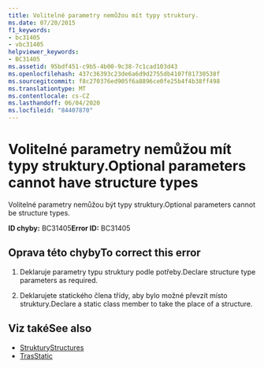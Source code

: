 ```yaml
---
title: Volitelné parametry nemůžou mít typy struktury.
ms.date: 07/20/2015
f1_keywords:
- bc31405
- vbc31405
helpviewer_keywords:
- BC31405
ms.assetid: 95bdf451-c9b5-4b00-9c38-7c1cad103d43
ms.openlocfilehash: 437c36393c23de6a6d9d2755db4107f81730538f
ms.sourcegitcommit: f8c270376ed905f6a8896ce0fe25b4f4b38ff498
ms.translationtype: MT
ms.contentlocale: cs-CZ
ms.lasthandoff: 06/04/2020
ms.locfileid: "84407870"
---
```

# <a name="optional-parameters-cannot-have-structure-types"></a><span data-ttu-id="4cf6a-102">Volitelné parametry nemůžou mít typy struktury.</span><span class="sxs-lookup"><span data-stu-id="4cf6a-102">Optional parameters cannot have structure types</span></span>
<span data-ttu-id="4cf6a-103">Volitelné parametry nemůžou být typy struktury.</span><span class="sxs-lookup"><span data-stu-id="4cf6a-103">Optional parameters cannot be structure types.</span></span>  
  
 <span data-ttu-id="4cf6a-104">**ID chyby:** BC31405</span><span class="sxs-lookup"><span data-stu-id="4cf6a-104">**Error ID:** BC31405</span></span>  
  
## <a name="to-correct-this-error"></a><span data-ttu-id="4cf6a-105">Oprava této chyby</span><span class="sxs-lookup"><span data-stu-id="4cf6a-105">To correct this error</span></span>  
  
1. <span data-ttu-id="4cf6a-106">Deklaruje parametry typu struktury podle potřeby.</span><span class="sxs-lookup"><span data-stu-id="4cf6a-106">Declare structure type parameters as required.</span></span>  
  
2. <span data-ttu-id="4cf6a-107">Deklarujete statického člena třídy, aby bylo možné převzít místo struktury.</span><span class="sxs-lookup"><span data-stu-id="4cf6a-107">Declare a static class member to take the place of a structure.</span></span>  
  
## <a name="see-also"></a><span data-ttu-id="4cf6a-108">Viz také</span><span class="sxs-lookup"><span data-stu-id="4cf6a-108">See also</span></span>

- [<span data-ttu-id="4cf6a-109">Struktury</span><span class="sxs-lookup"><span data-stu-id="4cf6a-109">Structures</span></span>](../programming-guide/language-features/data-types/structures.md)
- [<span data-ttu-id="4cf6a-110">Tras</span><span class="sxs-lookup"><span data-stu-id="4cf6a-110">Static</span></span>](../language-reference/modifiers/static.md)

